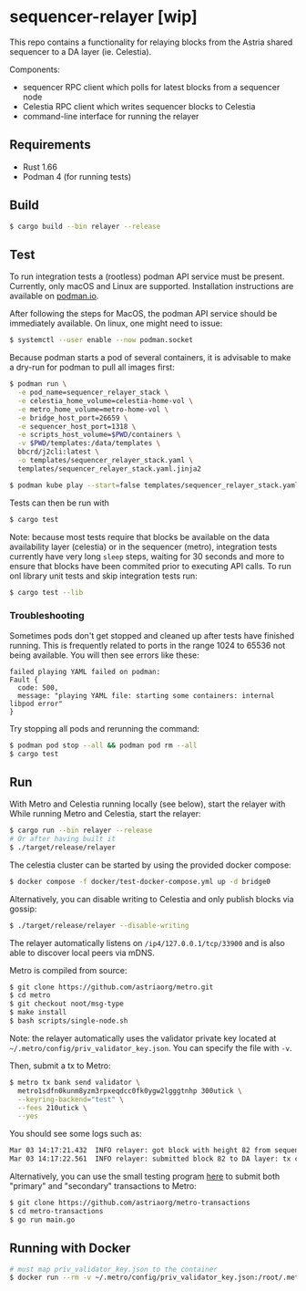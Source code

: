 # sequencer-relayer [wip]

This repo contains a functionality for relaying blocks from the Astria shared sequencer to a DA layer (ie. Celestia). 

Components:
- sequencer RPC client which polls for latest blocks from a sequencer node
- Celestia RPC client which writes sequencer blocks to Celestia
- command-line interface for running the relayer

## Requirements

- Rust 1.66
- Podman 4 (for running tests)

## Build

```sh
$ cargo build --bin relayer --release
```

## Test

To run integration tests a (rootless) podman API service must be present.
Currently, only macOS and Linux are supported. Installation instructions
are available on [podman.io](https://podman.io/getting-started/installation.html).

After following the steps for MacOS, the podman API service should be immediately
available. On linux, one might need to issue:
```sh
$ systemctl --user enable --now podman.socket
```
Because podman starts a pod of several containers, it is advisable to make a
dry-run for podman to pull all images first:
```sh
$ podman run \
  -e pod_name=sequencer_relayer_stack \
  -e celestia_home_volume=celestia-home-vol \
  -e metro_home_volume=metro-home-vol \
  -e bridge_host_port=26659 \
  -e sequencer_host_port=1318 \
  -e scripts_host_volume=$PWD/containers \
  -v $PWD/templates:/data/templates \
  bbcrd/j2cli:latest \
  -o templates/sequencer_relayer_stack.yaml \
  templates/sequencer_relayer_stack.yaml.jinja2

$ podman kube play --start=false templates/sequencer_relayer_stack.yaml
```
Tests can then be run with
```sh
$ cargo test
```
Note: because most tests require that blocks be available on the data
availability layer (celestia) or in the sequencer (metro), integration tests
currently have very long `sleep` steps, waiting for 30 seconds and more to
ensure that blocks have been commited prior to executing API calls. To
run onl library unit tests and skip integration tests run:
```sh
$ cargo test --lib
```

### Troubleshooting

Sometimes pods don't get stopped and cleaned up after tests have finished running.
This is frequently related to ports in the range 1024 to 65536 not being available.
You will then see errors like these:
```
failed playing YAML failed on podman:
Fault {
  code: 500,
  message: "playing YAML file: starting some containers: internal libpod error"
}  
```
Try stopping all pods and rerunning the command:
```sh
$ podman pod stop --all && podman pod rm --all
$ cargo test
```

## Run

With Metro and Celestia running locally (see below), start the relayer with
While running Metro and Celestia, start the relayer:
```sh
$ cargo run --bin relayer --release
# Or after having built it
$ ./target/release/relayer
```

The celestia cluster can be started by using the provided docker compose:
```sh
$ docker compose -f docker/test-docker-compose.yml up -d bridge0
```

Alternatively, you can disable writing to Celestia and only publish blocks via gossip:
```sh
$ ./target/release/relayer --disable-writing
```

The relayer automatically listens on `/ip4/127.0.0.1/tcp/33900` and is also able to discover local peers via mDNS.

Metro is compiled from source:
```sh
$ git clone https://github.com/astriaorg/metro.git
$ cd metro
$ git checkout noot/msg-type
$ make install
$ bash scripts/single-node.sh
```

Note: the relayer automatically uses the validator private key located at `~/.metro/config/priv_validator_key.json`. You can specify the file with `-v`.

Then, submit a tx to Metro:
```sh
$ metro tx bank send validator \
  metro1sdfn0kunm8yzm3rpxeqdcc0fk0ygw2lgggtnhp 300utick \
  --keyring-backend="test" \
  --fees 210utick \
  --yes
```

You should see some logs such as:
```sh
Mar 03 14:17:21.432  INFO relayer: got block with height 82 from sequencer
Mar 03 14:17:22.561  INFO relayer: submitted block 82 to DA layer: tx count=1
```

Alternatively, you can use the small testing program [here](https://github.com/astriaorg/metro-transactions) to submit both "primary" and "secondary" transactions to Metro:
```sh
$ git clone https://github.com/astriaorg/metro-transactions
$ cd metro-transactions
$ go run main.go
```

## Running with Docker
```sh
# must map priv_validator_key.json to the container
$ docker run --rm -v ~/.metro/config/priv_validator_key.json:/root/.metro/config/priv_validator_key.json ghcr.io/astriaorg/sequencer-relayer:latest 
```